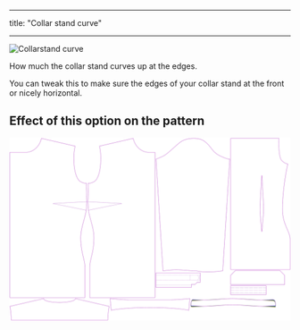 ***

title: "Collar stand curve"

***

![Collarstand curve](collarstandcurve.svg)

How much the collar stand curves up at the edges.

<Note>

You can tweak this to make sure the edges of your collar stand at the front or nicely horizontal.

</Note>

## Effect of this option on the pattern

![This image shows the effect of this option by superimposing several variants that have a different value for this option](simone_collarstandcurve_sample.svg "Effect of this option on the pattern")
